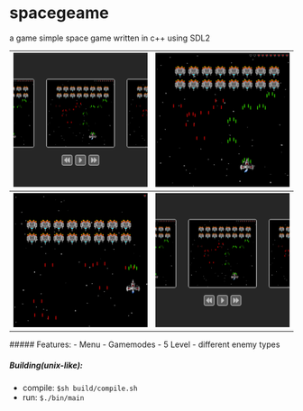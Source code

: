 # spacegeame

a game simple space game written in c++ using SDL2

<table>
	<tr>
		<th><img src="https://github.com/Ztirom45/SpaceGame/blob/main/img/Menu.png"></th>
		<th><img src="https://github.com/Ztirom45/SpaceGame/blob/main/img/NormalMode.png"></th>
	</tr>
		<tr>
		<th><img src="https://github.com/Ztirom45/SpaceGame/blob/main/img/HardcoreMode.png"></th>
		<th><img src="https://github.com/Ztirom45/SpaceGame/blob/main/img/Menu.png"></th>
	</tr>
</table>
##### Features:
- Menu
- Gamemodes
- 5 Level
- different enemy types

##### Building(unix-like):	
- compile: `$sh build/compile.sh`
- run: `$./bin/main`
